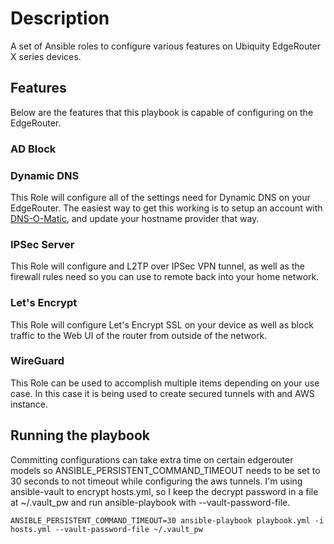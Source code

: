 # Description

A set of Ansible roles to configure various features on Ubiquity EdgeRouter X series devices.

## Features

Below are the features that this playbook is capable of configuring on the EdgeRouter. 

### AD Block

### Dynamic DNS

This Role will configure all of the settings need for Dynamic DNS on your EdgeRouter. The easiest way to get this working is to setup an account with [DNS-O-Matic](https://www.dnsomatic.com), and update your hostname provider that way.

### IPSec Server

This Role will configure and L2TP over IPSec VPN tunnel, as well as the firewall rules need so you can use to remote back into your home network. 

### Let's Encrypt

This Role will configure Let's Encrypt SSL on your device as well as block traffic to the Web UI of the router from outside of the network. 

### WireGuard

This Role can be used to accomplish multiple items depending on your use case. In this case it is being used to create secured tunnels with and AWS instance. 

## Running the playbook
Committing configurations can take extra time on certain edgerouter models so ANSIBLE_PERSISTENT_COMMAND_TIMEOUT needs to be set to 30 seconds to not timeout while configuring the aws tunnels. I'm using ansible-vault to encrypt hosts.yml, so I keep the decrypt password in a file at ~/.vault_pw and run ansible-playbook with --vault-password-file.

```
ANSIBLE_PERSISTENT_COMMAND_TIMEOUT=30 ansible-playbook playbook.yml -i hosts.yml --vault-password-file ~/.vault_pw
```